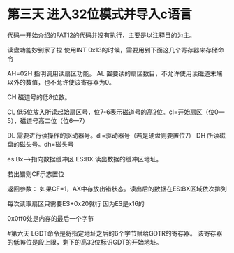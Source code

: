 # 第三天 进入32位模式并导入c语言
代码一开始介绍的FAT12的代码并没有执行，主要是以注释目的为主。

读盘功能妙到家了捏
使用INT 0x13的时候，需要用到下面这几个寄存器来存储命令

AH=02H 指明调用读扇区功能。
AL 置要读的扇区数目，不允许使用读磁道末端以外的数值，也不允许使该寄存器为0。

CH 磁道号的低8位数。

CL 低5位放入所读起始扇区号，位7-6表示磁道号的高2位。cl=开始扇区（位0—5），磁道号高二位（位6—7）

DL 需要进行读操作的驱动器号。dl=驱动器号（若是硬盘则要置位7）
DH 所读磁盘的磁头号。dh=磁头号

es:Bx—>指向数据缓冲区   ES:BX 读出数据的缓冲区地址。


若出错则CF示志置位

返回参数：
如果CF=1，AX中存放出错状态。读出后的数据在ES:BX区域依次排列





每次读取扇区只需要ES+0x20就行
因为ES是x16的 

0x0ff0处是内存的最后一个字节


#第六天
LGDT命令是将指定地址之后的6个字节赋给GDTR的寄存器。
该寄存器的低16位是段上限，剩下的高32位标识GDT的开始地址。


